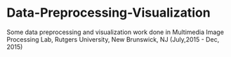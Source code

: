 # Data-Preprocessing-Visualization
Some data preprocessing and visualization work done in Multimedia Image Processing Lab, Rutgers University, New Brunswick, NJ (July,2015 - Dec, 2015)
